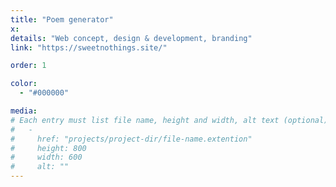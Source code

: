 ```yaml
---
title: "Poem generator"
x:
details: "Web concept, design & development, branding"
link: "https://sweetnothings.site/"

order: 1

color: 
  - "#000000"

media: 
# Each entry must list file name, height and width, alt text (optional)
#   -
#     href: "projects/project-dir/file-name.extention"
#     height: 800
#     width: 600
#     alt: ""
---
```

